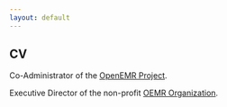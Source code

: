 ```yaml
---
layout: default
---
```

## CV

Co-Administrator of the [OpenEMR Project](http://www.open-emr.org).

Executive Director of the non-profit [OEMR Organization](http://www.oemr.org).
